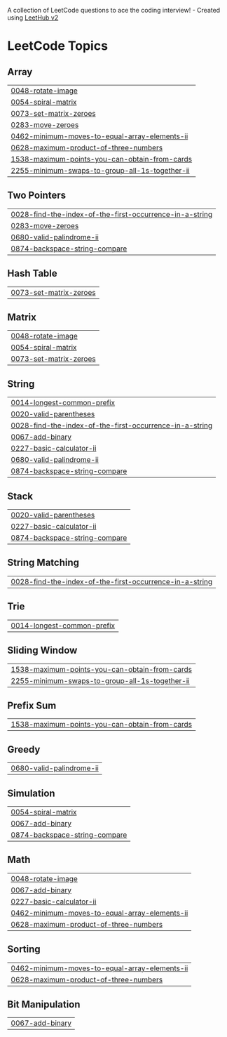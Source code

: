 A collection of LeetCode questions to ace the coding interview! - Created using [LeetHub v2](https://github.com/arunbhardwaj/LeetHub-2.0)
<!---LeetCode Topics Start-->
# LeetCode Topics
## Array
|  |
| ------- |
| [0048-rotate-image](https://github.com/GaurangM27/-CrackYourPlacement/tree/master/0048-rotate-image) |
| [0054-spiral-matrix](https://github.com/GaurangM27/-CrackYourPlacement/tree/master/0054-spiral-matrix) |
| [0073-set-matrix-zeroes](https://github.com/GaurangM27/-CrackYourPlacement/tree/master/0073-set-matrix-zeroes) |
| [0283-move-zeroes](https://github.com/GaurangM27/-CrackYourPlacement/tree/master/0283-move-zeroes) |
| [0462-minimum-moves-to-equal-array-elements-ii](https://github.com/GaurangM27/-CrackYourPlacement/tree/master/0462-minimum-moves-to-equal-array-elements-ii) |
| [0628-maximum-product-of-three-numbers](https://github.com/GaurangM27/-CrackYourPlacement/tree/master/0628-maximum-product-of-three-numbers) |
| [1538-maximum-points-you-can-obtain-from-cards](https://github.com/GaurangM27/-CrackYourPlacement/tree/master/1538-maximum-points-you-can-obtain-from-cards) |
| [2255-minimum-swaps-to-group-all-1s-together-ii](https://github.com/GaurangM27/-CrackYourPlacement/tree/master/2255-minimum-swaps-to-group-all-1s-together-ii) |
## Two Pointers
|  |
| ------- |
| [0028-find-the-index-of-the-first-occurrence-in-a-string](https://github.com/GaurangM27/-CrackYourPlacement/tree/master/0028-find-the-index-of-the-first-occurrence-in-a-string) |
| [0283-move-zeroes](https://github.com/GaurangM27/-CrackYourPlacement/tree/master/0283-move-zeroes) |
| [0680-valid-palindrome-ii](https://github.com/GaurangM27/-CrackYourPlacement/tree/master/0680-valid-palindrome-ii) |
| [0874-backspace-string-compare](https://github.com/GaurangM27/-CrackYourPlacement/tree/master/0874-backspace-string-compare) |
## Hash Table
|  |
| ------- |
| [0073-set-matrix-zeroes](https://github.com/GaurangM27/-CrackYourPlacement/tree/master/0073-set-matrix-zeroes) |
## Matrix
|  |
| ------- |
| [0048-rotate-image](https://github.com/GaurangM27/-CrackYourPlacement/tree/master/0048-rotate-image) |
| [0054-spiral-matrix](https://github.com/GaurangM27/-CrackYourPlacement/tree/master/0054-spiral-matrix) |
| [0073-set-matrix-zeroes](https://github.com/GaurangM27/-CrackYourPlacement/tree/master/0073-set-matrix-zeroes) |
## String
|  |
| ------- |
| [0014-longest-common-prefix](https://github.com/GaurangM27/-CrackYourPlacement/tree/master/0014-longest-common-prefix) |
| [0020-valid-parentheses](https://github.com/GaurangM27/-CrackYourPlacement/tree/master/0020-valid-parentheses) |
| [0028-find-the-index-of-the-first-occurrence-in-a-string](https://github.com/GaurangM27/-CrackYourPlacement/tree/master/0028-find-the-index-of-the-first-occurrence-in-a-string) |
| [0067-add-binary](https://github.com/GaurangM27/-CrackYourPlacement/tree/master/0067-add-binary) |
| [0227-basic-calculator-ii](https://github.com/GaurangM27/-CrackYourPlacement/tree/master/0227-basic-calculator-ii) |
| [0680-valid-palindrome-ii](https://github.com/GaurangM27/-CrackYourPlacement/tree/master/0680-valid-palindrome-ii) |
| [0874-backspace-string-compare](https://github.com/GaurangM27/-CrackYourPlacement/tree/master/0874-backspace-string-compare) |
## Stack
|  |
| ------- |
| [0020-valid-parentheses](https://github.com/GaurangM27/-CrackYourPlacement/tree/master/0020-valid-parentheses) |
| [0227-basic-calculator-ii](https://github.com/GaurangM27/-CrackYourPlacement/tree/master/0227-basic-calculator-ii) |
| [0874-backspace-string-compare](https://github.com/GaurangM27/-CrackYourPlacement/tree/master/0874-backspace-string-compare) |
## String Matching
|  |
| ------- |
| [0028-find-the-index-of-the-first-occurrence-in-a-string](https://github.com/GaurangM27/-CrackYourPlacement/tree/master/0028-find-the-index-of-the-first-occurrence-in-a-string) |
## Trie
|  |
| ------- |
| [0014-longest-common-prefix](https://github.com/GaurangM27/-CrackYourPlacement/tree/master/0014-longest-common-prefix) |
## Sliding Window
|  |
| ------- |
| [1538-maximum-points-you-can-obtain-from-cards](https://github.com/GaurangM27/-CrackYourPlacement/tree/master/1538-maximum-points-you-can-obtain-from-cards) |
| [2255-minimum-swaps-to-group-all-1s-together-ii](https://github.com/GaurangM27/-CrackYourPlacement/tree/master/2255-minimum-swaps-to-group-all-1s-together-ii) |
## Prefix Sum
|  |
| ------- |
| [1538-maximum-points-you-can-obtain-from-cards](https://github.com/GaurangM27/-CrackYourPlacement/tree/master/1538-maximum-points-you-can-obtain-from-cards) |
## Greedy
|  |
| ------- |
| [0680-valid-palindrome-ii](https://github.com/GaurangM27/-CrackYourPlacement/tree/master/0680-valid-palindrome-ii) |
## Simulation
|  |
| ------- |
| [0054-spiral-matrix](https://github.com/GaurangM27/-CrackYourPlacement/tree/master/0054-spiral-matrix) |
| [0067-add-binary](https://github.com/GaurangM27/-CrackYourPlacement/tree/master/0067-add-binary) |
| [0874-backspace-string-compare](https://github.com/GaurangM27/-CrackYourPlacement/tree/master/0874-backspace-string-compare) |
## Math
|  |
| ------- |
| [0048-rotate-image](https://github.com/GaurangM27/-CrackYourPlacement/tree/master/0048-rotate-image) |
| [0067-add-binary](https://github.com/GaurangM27/-CrackYourPlacement/tree/master/0067-add-binary) |
| [0227-basic-calculator-ii](https://github.com/GaurangM27/-CrackYourPlacement/tree/master/0227-basic-calculator-ii) |
| [0462-minimum-moves-to-equal-array-elements-ii](https://github.com/GaurangM27/-CrackYourPlacement/tree/master/0462-minimum-moves-to-equal-array-elements-ii) |
| [0628-maximum-product-of-three-numbers](https://github.com/GaurangM27/-CrackYourPlacement/tree/master/0628-maximum-product-of-three-numbers) |
## Sorting
|  |
| ------- |
| [0462-minimum-moves-to-equal-array-elements-ii](https://github.com/GaurangM27/-CrackYourPlacement/tree/master/0462-minimum-moves-to-equal-array-elements-ii) |
| [0628-maximum-product-of-three-numbers](https://github.com/GaurangM27/-CrackYourPlacement/tree/master/0628-maximum-product-of-three-numbers) |
## Bit Manipulation
|  |
| ------- |
| [0067-add-binary](https://github.com/GaurangM27/-CrackYourPlacement/tree/master/0067-add-binary) |
<!---LeetCode Topics End-->